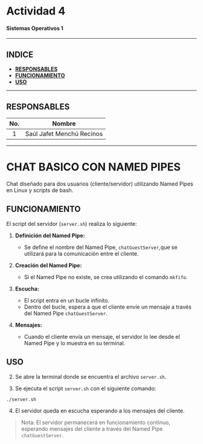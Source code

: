 # **Actividad 4**
#### **Sistemas Operativos 1**
___

## **INDICE**
  - [**RESPONSABLES**](#responsables)
  - [**FUNCIONAMIENTO**](#funcionamiento)
  - [**USO**](#uso)

  
___
## **RESPONSABLES**

|No.| Nombre |
|:-:| ------ | 
|1| Saúl Jafet Menchú Recinos |
___

# CHAT BASICO CON NAMED PIPES

Chat diseñado para dos usuarios (cliente/servidor) utilizando Named Pipes en Linux y scripts de bash.

## FUNCIONAMIENTO

El script del servidor (`server.sh`) realiza lo siguiente:

1. **Definición del Named Pipe:**
   - Se define el nombre del Named Pipe, `chatGuestServer`,que se utilizará para la comunicación entre el cliente.

2. **Creación del Named Pipe:**
   - Si el Named Pipe no existe, se crea utilizando el comando `mkfifo`.

3. **Escucha:**
   - El script entra en un bucle infinito.
   - Dentro del bucle, espera a que el cliente envíe un mensaje a través del Named Pipe `chatGuestServer`.

4. **Mensajes:**
   - Cuando el cliente envía un mensaje, el servidor lo lee desde el Named Pipe y lo muestra en su terminal.

## USO

2. Se abre la terminal donde se encuentra el archivo `server.sh`.

3. Se ejecuta el script `server.sh` con el siguiente comando:

```cmd
./server.sh
```

4. El servidor queda en escucha esperando a los mensajes del cliente.

>Nota: El servidor permanecerá en funcionamiento continuo, esperando mensajes del cliente a través del Named Pipe `chatGuestServer`.
